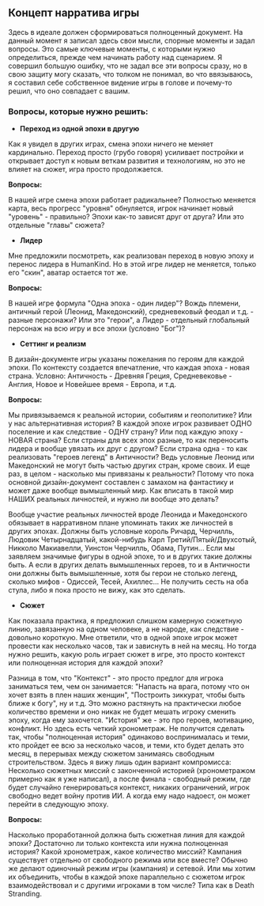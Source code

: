 ## Концепт нарратива игры

Здесь в идеале должен сформироваться полноценный документ. На данный момент я записал здесь свои мысли, спорные моменты и задал вопросы. Это самые ключевые моменты, с которыми нужно определиться, прежде чем начинать работу над сценарием. Я совершил большую ошибку, что не задал все эти вопросы сразу, но в свою защиту могу сказать, что толком не понимал, во что ввязываюсь, я составил себе собственное видение игры в голове и почему-то решил, что оно совпадает с вашим.

### Вопросы, которые нужно решить:

- **Переход из одной эпохи в другую**

Как я увидел в других играх, смена эпохи ничего не меняет кардинально. Переход просто (грубо говоря) усиливает постройки и открывает доступ к новым веткам развития и технологиям, но это не влияет на сюжет, игра просто продолжается. 

**Вопросы:** 

В нашей игре смена эпохи работает радикальнее? Полностью меняется карта, весь прогресс "уровня" обнуляется, игрок начинает новый "уровень" - правильно? Эпохи как-то зависят друг от друга? Или это отдельные "главы" сюжета?

- **Лидер**

Мне предложили посмотреть, как реализован переход в новую эпоху и перенос лидера в HumanKind. Но в этой игре лидер не меняется, только его "скин", аватар остается тот же.

**Вопросы:** 

В нашей игре формула "Одна эпоха - один лидер"? Вождь племени, античный герой (Леонид, Македонский), средневековый феодал и т.д. - разные персонажи? Или это "герои", а Лидер - отдельный глобальный персонаж на всю игру и все эпохи (условно "Бог")?

- **Сеттинг и реализм**

В дизайн-документе игры указаны пожелания по героям для каждой эпохи. По контексту создается впечатление, что каждая эпоха - новая страна. Условно: Античность - Древняя Греция, Средневековье - Англия, Новое и Новейшее время - Европа, и т.д. 

**Вопросы:** 

Мы привязываемся к реальной истории, событиям и геополитике? Или у нас альтернативная история? В каждой эпохе игрок развивает ОДНО поселение и как следствие - ОДНУ страну? Или под каждую эпоху - НОВАЯ страна? Если страны для всех эпох разные, то как переносить лидера и вообще увязать их друг с другом? Если страна одна - то как реализовать "героев легенд" в Античности? Ведь условные Леонид или Македонский не могут быть частью других стран, кроме своих. И еще раз, в целом - насколько мы привязаны к реальности? Потому что пока основной дизайн-документ составлен с замахом на фантастику и может даже вообще вымышленный мир. Как вписать в такой мир НАШИХ реальных личностей, и нужно ли вообще это делать?

Вообще участие реальных личностей вроде Леонида и Македонского обязывает в нарративном плане упоминать таких же личностей в других эпохах. Должны быть условные король Ричард, Черчилль, Людовик Четырнадцатый, какой-нибудь Карл Третий/Пятый/Двухсотый, Никколо Макиавелли, Уинстон Черчилль, Обама, Путин... Если мы заявляем значимые фигуры в одной эпохе, то и в других такие должны быть. А если в других делать вымышленных героев, то и в Античности они должны быть вымышленные, хотя бы герои не столько легенд, сколько мифов - Одиссей, Тесей, Ахиллес... Не получить сесть на оба стула, либо я пока просто не вижу, как это сделать.

- **Сюжет**

Как показала практика, я предложил слишком камерную сюжетную линию, завязанную на одном человеке, а не народе, как следствие - довольно короткую. Мне ответили, что в одной эпохе игрок может провести как несколько часов, так и зависнуть в ней на месяц. Но тогда нужно решить, какую роль играет сюжет в игре, это просто контекст или полноценная история для каждой эпохи?

Разница в том, что "Контекст" - это просто предлог для игрока заниматься тем, чем он занимается: "Напасть на врага, потому что он хочет взять в плен наших женщин", "Построить зиккурат, чтобы быть ближе к богу", ну и т.д. Это можно растянуть на практически любое количество времени и оно никак не будет мешать игроку сменить эпоху, когда ему захочется. "История" же - это про героев, мотивацию, конфликт. Но здесь есть четкий хронометраж. Не получится сделать так, чтобы "полноценная история" одинаково воспринималась и теми, кто пройдет ее всю за несколько часов, и теми, кто будет делать это месяц, в перерывах между сюжетом занимаясь свободным строительством. Здесь я вижу лишь один вариант компромисса: Несколько сюжетных миссий с законченной историей (хронометражом примерно как я уже написал), а после финала - свободный режим, где будет случайно генерироваться контекст, никаких ограничений, игрок свободно ведет войну против ИИ. А когда ему надо надоест, он может перейти в следующую эпоху.

**Вопросы:** 

Насколько проработанной должна быть сюжетная линия для каждой эпохи? Достаточно ли только контекста или нужна полноценная история? Какой хронометраж, какое количество миссий? Кампания существует отдельно от свободного режима или все вместе? Обычно же делают одиночный режим игры (кампания) и сетевой. Или мы хотим их объединить, чтобы в каждой эпохе параллельно с сюжетом игрок взаимодействовал и с другими игроками в том числе? Типа как в Death Stranding.

 
